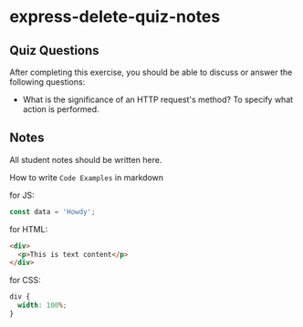 # express-delete-quiz-notes

## Quiz Questions

After completing this exercise, you should be able to discuss or answer the following questions:

- What is the significance of an HTTP request's method?
  To specify what action is performed.

## Notes

All student notes should be written here.

How to write `Code Examples` in markdown

for JS:

```javascript
const data = 'Howdy';
```

for HTML:

```html
<div>
  <p>This is text content</p>
</div>
```

for CSS:

```css
div {
  width: 100%;
}
```
